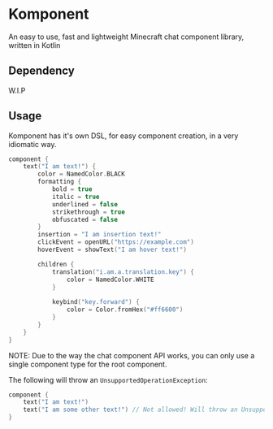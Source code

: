 # Komponent

An easy to use, fast and lightweight Minecraft chat component library, written in Kotlin

## Dependency
W.I.P

## Usage
Komponent has it's own DSL, for easy component creation, in a very idiomatic way.
```kotlin
component {
    text("I am text!") {
        color = NamedColor.BLACK
        formatting {
            bold = true
            italic = true
            underlined = false
            strikethrough = true
            obfuscated = false
        }
        insertion = "I am insertion text!"
        clickEvent = openURL("https://example.com")
        hoverEvent = showText("I am hover text!")

        children {
            translation("i.am.a.translation.key") {
                color = NamedColor.WHITE
            }
            
            keybind("key.forward") {
                color = Color.fromHex("#ff6600")
            }
        }
    }
}
```
NOTE: Due to the way the chat component API works, you can only use a single component type for the root component.

The following will throw an `UnsupportedOperationException`:
```kotlin
component {
    text("I am text!")
    text("I am some other text!") // Not allowed! Will throw an UnsupportedOperationException
}
```